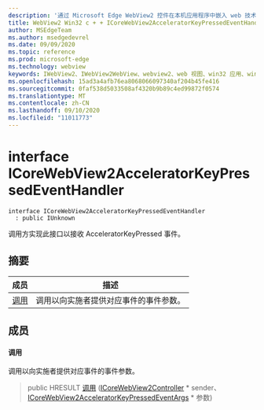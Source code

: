 ```yaml
---
description: '通过 Microsoft Edge WebView2 控件在本机应用程序中嵌入 web 技术 (HTML、CSS 和 JavaScript) '
title: WebView2 Win32 c + + ICoreWebView2AcceleratorKeyPressedEventHandler
author: MSEdgeTeam
ms.author: msedgedevrel
ms.date: 09/09/2020
ms.topic: reference
ms.prod: microsoft-edge
ms.technology: webview
keywords: IWebView2、IWebView2WebView、webview2、web 视图、win32 应用、win32、edge、ICoreWebView2、ICoreWebView2Controller、浏览器控件、边缘 html、ICoreWebView2AcceleratorKeyPressedEventHandler
ms.openlocfilehash: 15ad3a4afb76ea8068066097340af204b45fe416
ms.sourcegitcommit: 0faf538d5033508af4320b9b89c4ed99872f0574
ms.translationtype: MT
ms.contentlocale: zh-CN
ms.lasthandoff: 09/10/2020
ms.locfileid: "11011773"
---
```

# interface ICoreWebView2AcceleratorKeyPressedEventHandler 

```
interface ICoreWebView2AcceleratorKeyPressedEventHandler
  : public IUnknown
```

调用方实现此接口以接收 AcceleratorKeyPressed 事件。

## 摘要

 成员                        | 描述
--------------------------------|---------------------------------------------
[调用](#invoke) | 调用以向实施者提供对应事件的事件参数。

## 成员

#### 调用 

调用以向实施者提供对应事件的事件参数。

> public HRESULT [调用](#invoke) ([ICoreWebView2Controller](icorewebview2controller.md) * sender、 [ICoreWebView2AcceleratorKeyPressedEventArgs](icorewebview2acceleratorkeypressedeventargs.md) * 参数) 

